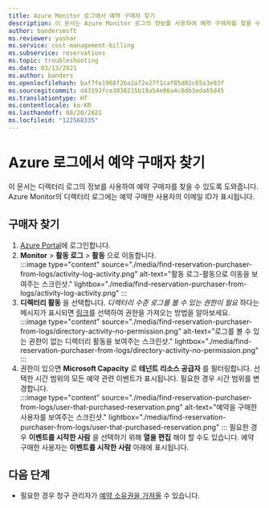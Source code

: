 ```yaml
---
title: Azure Monitor 로그에서 예약 구매자 찾기
description: 이 문서는 Azure Monitor 로그의 정보를 사용하여 예약 구매자를 찾을 수 있도록 도와줍니다.
author: bandersmsft
ms.reviewer: yashar
ms.service: cost-management-billing
ms.subservice: reservations
ms.topic: troubleshooting
ms.date: 03/13/2021
ms.author: banders
ms.openlocfilehash: baf7fe1968f2ba2a72e27f1caf85d02c65a3e93f
ms.sourcegitcommit: d43193fce3838215b19a54e06a4c0db3eda65d45
ms.translationtype: HT
ms.contentlocale: ko-KR
ms.lasthandoff: 08/20/2021
ms.locfileid: "122568335"
---
```

# <a name="find-a-reservation-purchaser-from-azure-logs"></a>Azure 로그에서 예약 구매자 찾기

이 문서는 디렉터리 로그의 정보를 사용하여 예약 구매자를 찾을 수 있도록 도와줍니다. Azure Monitor의 디렉터리 로그에는 예약 구매한 사용자의 이메일 ID가 표시됩니다.

## <a name="find-the-purchaser"></a>구매자 찾기

1. [Azure Portal](https://portal.azure.com)에 로그인합니다.
1. **Monitor** > **활동 로그** > **활동** 으로 이동합니다.  
    :::image type="content" source="./media/find-reservation-purchaser-from-logs/activity-log-activity.png" alt-text="활동 로그-활동으로 이동을 보여주는 스크린샷." lightbox="./media/find-reservation-purchaser-from-logs/activity-log-activity.png" :::
1. **디렉터리 활동** 을 선택합니다. *디렉터리 수준 로그를 볼 수 있는 권한이 필요* 하다는 메시지가 표시되면 [링크](../../role-based-access-control/elevate-access-global-admin.md)를 선택하여 권한을 가져오는 방법을 알아보세요.  
    :::image type="content" source="./media/find-reservation-purchaser-from-logs/directory-activity-no-permission.png" alt-text="로그를 볼 수 있는 권한이 없는 디렉터리 활동을 보여주는 스크린샷." lightbox="./media/find-reservation-purchaser-from-logs/directory-activity-no-permission.png" :::
1. 권한이 있으면 **Microsoft Capacity** 로 **테넌트 리소스 공급자** 를 필터링합니다. 선택한 시간 범위의 모든 예약 관련 이벤트가 표시됩니다. 필요한 경우 시간 범위를 변경합니다.  
    :::image type="content" source="./media/find-reservation-purchaser-from-logs/user-that-purchased-reservation.png" alt-text="예약을 구매한 사용자를 보여주는 스크린샷." lightbox="./media/find-reservation-purchaser-from-logs/user-that-purchased-reservation.png" :::
    필요한 경우 **이벤트를 시작한 사람** 을 선택하기 위해 **열을 편집** 해야 할 수도 있습니다.
   예약 구매한 사용자는 **이벤트를 시작한 사람** 아래에 표시됩니다.

## <a name="next-steps"></a>다음 단계

- 필요한 경우 청구 관리자가 [예약 소유권을 가져올](view-reservations.md#view-and-manage-reservations) 수 있습니다.
